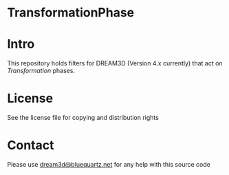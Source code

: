 TransformationPhase
===================

# Intro #
This repository holds filters for DREAM3D (Version 4.x currently) that act on _Transformation_ phases. 

# License #
 See the license file for copying and distribution rights
 
# Contact #
Please use dream3d@bluequartz.net for any help with this source code

